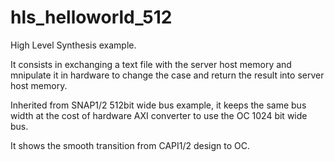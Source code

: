 # hls_helloworld_512
High Level Synthesis example.

It consists in exchanging a text file with the server host memory and mnipulate it in hardware to change the case and return the result into server host memory.

Inherited from SNAP1/2 512bit wide bus example, it keeps the same bus width at the cost of hardware AXI converter to use the OC 1024 bit wide bus.

It shows the smooth transition from CAPI1/2 design to OC.

